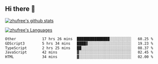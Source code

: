 ## Hi there 👋
[![zhufree's github stats](https://github-readme-stats.vercel.app/api?username=zhufree&show_icons=true&count_private=true)](https://github.com/anuraghazra/github-readme-stats)

[![zhufree's Languages](https://github-readme-stats.vercel.app/api/top-langs/?username=zhufree&layout=compact&langs_count=10)](https://github.com/anuraghazra/github-readme-stats)
<!--START_SECTION:waka-->

```txt
Other            17 hrs 26 mins  ███████████████░░░░░░░░░░   60.25 %
GDScript3        5 hrs 34 mins   ████▓░░░░░░░░░░░░░░░░░░░░   19.23 %
TypeScript       2 hrs 25 mins   ██░░░░░░░░░░░░░░░░░░░░░░░   08.37 %
JavaScript       42 mins         ▓░░░░░░░░░░░░░░░░░░░░░░░░   02.45 %
HTML             34 mins         ▓░░░░░░░░░░░░░░░░░░░░░░░░   02.00 %
```

<!--END_SECTION:waka-->

<!--
**zhufree/zhufree** is a ✨ _special_ ✨ repository because its `README.md` (this file) appears on your GitHub profile.

Here are some ideas to get you started:

- 🔭 I’m currently working on ...
- 🌱 I’m currently learning ...
- 👯 I’m looking to collaborate on ...
- 🤔 I’m looking for help with ...
- 💬 Ask me about ...
- 📫 How to reach me: ...
- 😄 Pronouns: ...
- ⚡ Fun fact: ...
-->
